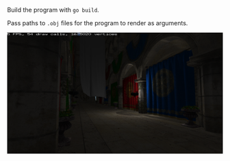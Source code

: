 Build the program with `go build`.

Pass paths to `.obj` files for the program to render as arguments.

![Screenshot](screenshot.png)
